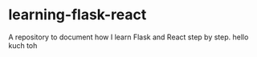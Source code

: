 # learning-flask-react
A repository to document how I learn Flask and React step by step.
hello
kuch toh
